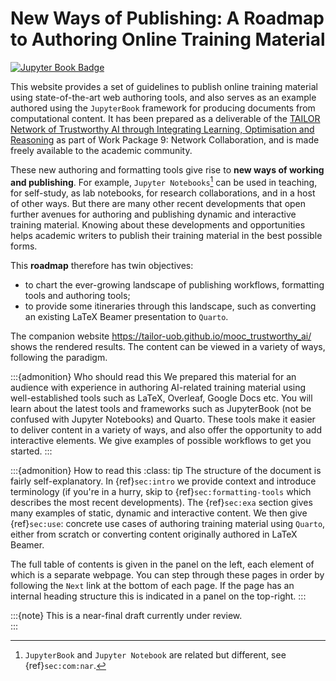# New Ways of Publishing: A Roadmap to Authoring Online Training Material

[![Jupyter Book Badge](https://jupyterbook.org/badge.svg)](assets/documents/nwop_book.pdf)

This website provides a set of guidelines to publish online training material
using state-of-the-art web authoring tools, and also serves as an example authored 
using the `JupyterBook` framework for producing documents from computational content.
It has been prepared as a deliverable of the 
[TAILOR Network of Trustworthy AI through Integrating Learning, Optimisation and Reasoning](https://tailor-network.eu) 
as part of Work Package 9: Network Collaboration, 
and is made freely available to the academic community. 

These new authoring and formatting tools give rise to **new ways of working and publishing**. 
For example, `Jupyter Notebooks`[^jupyter] can be used in teaching, for self-study, as lab notebooks, for research collaborations, and in a host of other ways. 
But there are many other recent developments that open further avenues for authoring and publishing dynamic and interactive training material. 
Knowing about these developments and opportunities helps academic writers to publish their training material in the best possible forms. 

[^jupyter]:  `JupyterBook` and `Jupyter Notebook` are related but different, see {ref}`sec:com:nar`.

This **roadmap** therefore has twin objectives: 
- to chart the ever-growing landscape of publishing workflows, formatting tools and authoring tools; 
- to provide some itineraries through this landscape, such as converting an existing LaTeX Beamer presentation to `Quarto`. 

The companion website https://tailor-uob.github.io/mooc_trustworthy_ai/ shows the rendered results. 
The content can be viewed in a variety of ways, following the [](sec:SIMO) paradigm. 

:::{admonition} Who should read this
We prepared this material for an audience with experience in authoring AI-related training material using well-established tools such as LaTeX, Overleaf, Google Docs etc. You will learn about the latest tools and frameworks such as JupyterBook (not be confused with Jupyter Notebooks) and Quarto. These tools make it easier to deliver content in a variety of ways, and also offer the opportunity to add interactive elements. We give examples of possible workflows to get you started. 
:::

:::{admonition} How to read this
:class: tip
The structure of the document is fairly self-explanatory. 
In {ref}`sec:intro` we provide context and introduce terminology
(if you're in a hurry, skip to {ref}`sec:formatting-tools` which describes the most recent developments). 
The {ref}`sec:exa` section gives many examples of static, dynamic and interactive content. 
We then give {ref}`sec:use`: concrete use cases of authoring training material using `Quarto`,
either from scratch or converting content originally authored in LaTeX Beamer. 

The full table of contents is given in the panel on the left, each element of which is a separate webpage. 
You can step through these pages in order by following the `Next` link at the bottom of each page. 
If the page has an internal heading structure this is indicated in a panel on the top-right. 
:::

:::{note} This is a near-final draft currently under review.  
:::
